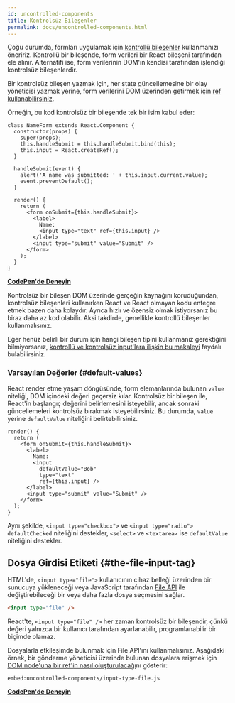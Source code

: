 ```yaml
---
id: uncontrolled-components
title: Kontrolsüz Bileşenler
permalink: docs/uncontrolled-components.html
---
```


Çoğu durumda, formları uygulamak için [kontrollü bileşenler](/docs/forms.html#controlled-components) kullanmanızı öneririz. Kontrollü bir bileşende, form verileri bir React bileşeni tarafından ele alınır. Alternatifi ise, form verilerinin DOM'ın kendisi tarafından işlendiği kontrolsüz bileşenlerdir.

Bir kontrolsüz bileşen yazmak için, her state güncellemesine bir olay yöneticisi yazmak yerine, form verilerini DOM üzerinden getirmek için [ref kullanabilirsiniz](/docs/refs-and-the-dom.html).

Örneğin, bu kod kontrolsüz bir bileşende tek bir isim kabul eder:

```javascript{5,9,18}
class NameForm extends React.Component {
  constructor(props) {
    super(props);
    this.handleSubmit = this.handleSubmit.bind(this);
    this.input = React.createRef();
  }

  handleSubmit(event) {
    alert('A name was submitted: ' + this.input.current.value);
    event.preventDefault();
  }

  render() {
    return (
      <form onSubmit={this.handleSubmit}>
        <label>
          Name:
          <input type="text" ref={this.input} />
        </label>
        <input type="submit" value="Submit" />
      </form>
    );
  }
}
```

[**CodePen'de Deneyin**](https://codepen.io/gaearon/pen/WooRWa?editors=0010)

Kontrolsüz bir bileşen DOM üzerinde gerçeğin kaynağını koruduğundan, kontrolsüz bileşenleri kullanırken React ve React olmayan kodu entegre etmek bazen daha kolaydır. Ayrıca hızlı ve özensiz olmak istiyorsanız bu biraz daha az kod olabilir. Aksi takdirde, genellikle kontrollü bileşenler kullanmalısınız.

Eğer henüz belirli bir durum için hangi bileşen tipini kullanmanız gerektiğini bilmiyorsanız, [kontrollü ve kontrolsüz input'lara ilişkin bu makaleyi](https://goshakkk.name/controlled-vs-uncontrolled-inputs-react/) faydalı bulabilirsiniz.

### Varsayılan Değerler {#default-values}

React render etme yaşam döngüsünde, form elemanlarında bulunan `value` niteliği, DOM içindeki değeri geçersiz kılar. Kontrolsüz bir bileşen ile, React'in başlangıç ​​değerini belirlemesini isteyebilir, ancak sonraki güncellemeleri kontrolsüz bırakmak isteyebilirsiniz. Bu durumda, `value` yerine `defaultValue` niteliğini belirtebilirsiniz.

```javascript{7}
render() {
  return (
    <form onSubmit={this.handleSubmit}>
      <label>
        Name:
        <input
          defaultValue="Bob"
          type="text"
          ref={this.input} />
      </label>
      <input type="submit" value="Submit" />
    </form>
  );
}
```

Aynı şekilde, `<input type="checkbox">` ve `<input type="radio">` `defaultChecked` niteliğini destekler, `<select>` ve `<textarea>` ise `defaultValue` niteliğini destekler.

## Dosya Girdisi Etiketi {#the-file-input-tag}

HTML'de, `<input type="file">` kullanıcının cihaz belleği üzerinden bir sunucuya yükleneceği veya JavaScript tarafından [File API](https://developer.mozilla.org/en-US/docs/Web/API/File/Using_files_from_web_applications) ile değiştirebileceği bir veya daha fazla dosya seçmesini sağlar.

```html
<input type="file" />
```

React'te, `<input type="file" />` her zaman kontrolsüz bir bileşendir, çünkü değeri yalnızca bir kullanıcı tarafından ayarlanabilir, programlanabilir bir biçimde olamaz.

Dosyalarla etkileşimde bulunmak için File API'ını kullanmalısınız. Aşağıdaki örnek, bir gönderme yöneticisi üzerinde bulunan dosyalara erişmek için [DOM node'una bir ref'in nasıl oluşturulacağı](/docs/refs-and-the-dom.html)nı gösterir:

`embed:uncontrolled-components/input-type-file.js`

**[CodePen'de Deneyin](codepen://uncontrolled-components/input-type-file)**

